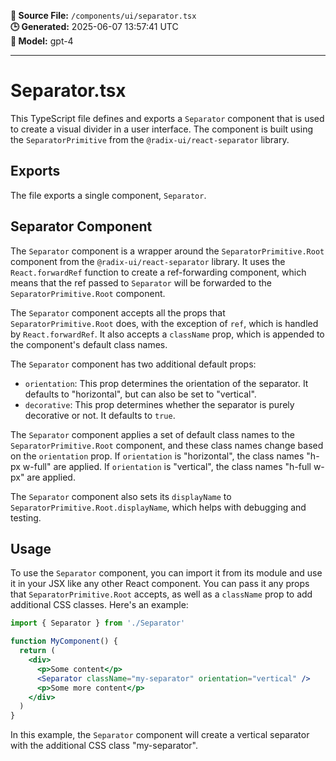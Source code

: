 **📄 Source File:** `/components/ui/separator.tsx`  
**🕒 Generated:** 2025-06-07 13:57:41 UTC  
**🤖 Model:** gpt-4

---

# Separator.tsx

This TypeScript file defines and exports a `Separator` component that is used to create a visual divider in a user interface. The component is built using the `SeparatorPrimitive` from the `@radix-ui/react-separator` library.

## Exports

The file exports a single component, `Separator`.

## Separator Component

The `Separator` component is a wrapper around the `SeparatorPrimitive.Root` component from the `@radix-ui/react-separator` library. It uses the `React.forwardRef` function to create a ref-forwarding component, which means that the ref passed to `Separator` will be forwarded to the `SeparatorPrimitive.Root` component.

The `Separator` component accepts all the props that `SeparatorPrimitive.Root` does, with the exception of `ref`, which is handled by `React.forwardRef`. It also accepts a `className` prop, which is appended to the component's default class names.

The `Separator` component has two additional default props:

- `orientation`: This prop determines the orientation of the separator. It defaults to "horizontal", but can also be set to "vertical".
- `decorative`: This prop determines whether the separator is purely decorative or not. It defaults to `true`.

The `Separator` component applies a set of default class names to the `SeparatorPrimitive.Root` component, and these class names change based on the `orientation` prop. If `orientation` is "horizontal", the class names "h-px w-full" are applied. If `orientation` is "vertical", the class names "h-full w-px" are applied.

The `Separator` component also sets its `displayName` to `SeparatorPrimitive.Root.displayName`, which helps with debugging and testing.

## Usage

To use the `Separator` component, you can import it from its module and use it in your JSX like any other React component. You can pass it any props that `SeparatorPrimitive.Root` accepts, as well as a `className` prop to add additional CSS classes. Here's an example:

```jsx
import { Separator } from './Separator'

function MyComponent() {
  return (
    <div>
      <p>Some content</p>
      <Separator className="my-separator" orientation="vertical" />
      <p>Some more content</p>
    </div>
  )
}
```

In this example, the `Separator` component will create a vertical separator with the additional CSS class "my-separator".